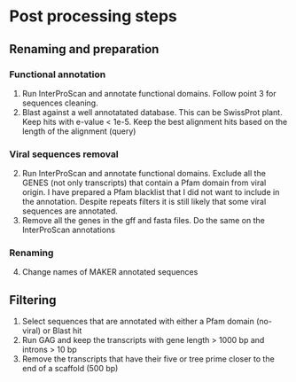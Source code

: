 # Post processing steps

## Renaming and preparation

### Functional annotation
1. Run InterProScan and annotate functional domains. Follow point 3 for sequences cleaning.
2. Blast against a well annotatated database. This can be SwissProt plant. Keep hits with e-value < 1e-5. Keep the best alignment hits based on the length of the alignment (query)

### Viral sequences removal
2. Run InterProScan and annotate functional domains. Exclude all the GENES (not only transcripts) that contain a Pfam domain from viral origin. I have prepared a Pfam blacklist that I did not want to include in the annotation. Despite repeats filters it is still likely that some viral sequences are annotated.
3. Remove all the genes in the gff and fasta files. Do the same on the InterProScan annotations

### Renaming
4. Change names of MAKER annotated sequences

## Filtering

1. Select sequences that are annotated with either a Pfam domain (no-viral) or Blast hit
2. Run GAG and keep the transcripts with gene length > 1000 bp and introns > 10 bp
3. Remove the transcripts that have their five or tree prime closer to the end of a scaffold (500 bp)

